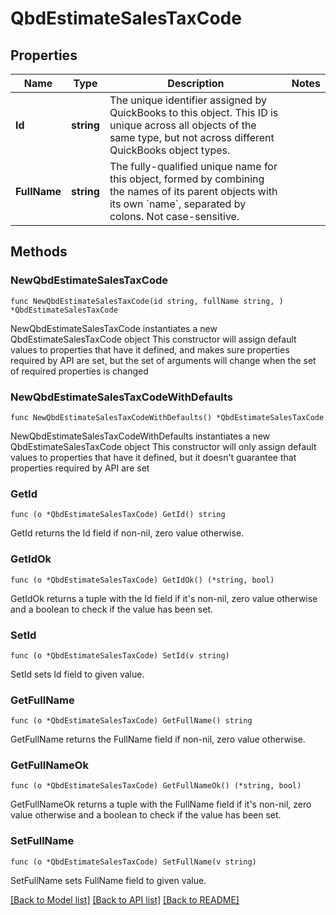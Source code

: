 # QbdEstimateSalesTaxCode

## Properties

Name | Type | Description | Notes
------------ | ------------- | ------------- | -------------
**Id** | **string** | The unique identifier assigned by QuickBooks to this object. This ID is unique across all objects of the same type, but not across different QuickBooks object types. | 
**FullName** | **string** | The fully-qualified unique name for this object, formed by combining the names of its parent objects with its own &#x60;name&#x60;, separated by colons. Not case-sensitive. | 

## Methods

### NewQbdEstimateSalesTaxCode

`func NewQbdEstimateSalesTaxCode(id string, fullName string, ) *QbdEstimateSalesTaxCode`

NewQbdEstimateSalesTaxCode instantiates a new QbdEstimateSalesTaxCode object
This constructor will assign default values to properties that have it defined,
and makes sure properties required by API are set, but the set of arguments
will change when the set of required properties is changed

### NewQbdEstimateSalesTaxCodeWithDefaults

`func NewQbdEstimateSalesTaxCodeWithDefaults() *QbdEstimateSalesTaxCode`

NewQbdEstimateSalesTaxCodeWithDefaults instantiates a new QbdEstimateSalesTaxCode object
This constructor will only assign default values to properties that have it defined,
but it doesn't guarantee that properties required by API are set

### GetId

`func (o *QbdEstimateSalesTaxCode) GetId() string`

GetId returns the Id field if non-nil, zero value otherwise.

### GetIdOk

`func (o *QbdEstimateSalesTaxCode) GetIdOk() (*string, bool)`

GetIdOk returns a tuple with the Id field if it's non-nil, zero value otherwise
and a boolean to check if the value has been set.

### SetId

`func (o *QbdEstimateSalesTaxCode) SetId(v string)`

SetId sets Id field to given value.


### GetFullName

`func (o *QbdEstimateSalesTaxCode) GetFullName() string`

GetFullName returns the FullName field if non-nil, zero value otherwise.

### GetFullNameOk

`func (o *QbdEstimateSalesTaxCode) GetFullNameOk() (*string, bool)`

GetFullNameOk returns a tuple with the FullName field if it's non-nil, zero value otherwise
and a boolean to check if the value has been set.

### SetFullName

`func (o *QbdEstimateSalesTaxCode) SetFullName(v string)`

SetFullName sets FullName field to given value.



[[Back to Model list]](../README.md#documentation-for-models) [[Back to API list]](../README.md#documentation-for-api-endpoints) [[Back to README]](../README.md)


